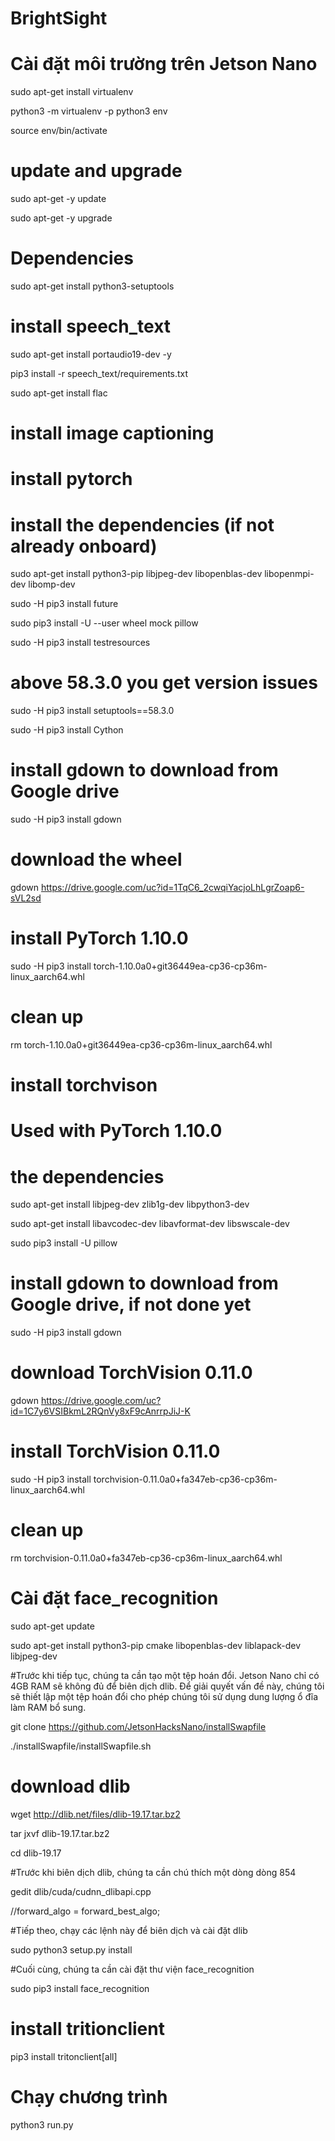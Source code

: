 # BrightSight
# Cài đặt môi trường trên Jetson Nano 
  sudo apt-get install virtualenv
  
  python3 -m virtualenv -p python3 env
  
  source env/bin/activate

#  update and  upgrade
  sudo apt-get -y update
  
  sudo apt-get -y upgrade

# Dependencies
  sudo apt-get install python3-setuptools

# install speech_text
  sudo apt-get install portaudio19-dev -y
  
  pip3 install -r speech_text/requirements.txt
  
  sudo apt-get install flac

# install image captioning
# install pytorch 
# install the dependencies (if not already onboard)

  sudo apt-get install python3-pip libjpeg-dev libopenblas-dev libopenmpi-dev libomp-dev
  
  sudo -H pip3 install future
  
  sudo pip3 install -U --user wheel mock pillow
  
  sudo -H pip3 install testresources
  
# above 58.3.0 you get version issues

  sudo -H pip3 install setuptools==58.3.0
  
  sudo -H pip3 install Cython
  
# install gdown to download from Google drive

  sudo -H pip3 install gdown
  
# download the wheel
  gdown https://drive.google.com/uc?id=1TqC6_2cwqiYacjoLhLgrZoap6-sVL2sd
  
# install PyTorch 1.10.0
  sudo -H pip3 install torch-1.10.0a0+git36449ea-cp36-cp36m-linux_aarch64.whl
# clean up
  rm torch-1.10.0a0+git36449ea-cp36-cp36m-linux_aarch64.whl


# install torchvison
# Used with PyTorch 1.10.0
# the dependencies
  sudo apt-get install libjpeg-dev zlib1g-dev libpython3-dev
  
  sudo apt-get install libavcodec-dev libavformat-dev libswscale-dev
  
  sudo pip3 install -U pillow
  
# install gdown to download from Google drive, if not done yet
  sudo -H pip3 install gdown
# download TorchVision 0.11.0
  gdown https://drive.google.com/uc?id=1C7y6VSIBkmL2RQnVy8xF9cAnrrpJiJ-K
# install TorchVision 0.11.0
  sudo -H pip3 install torchvision-0.11.0a0+fa347eb-cp36-cp36m-linux_aarch64.whl
# clean up
  rm torchvision-0.11.0a0+fa347eb-cp36-cp36m-linux_aarch64.whl

# Cài đặt face_recognition
  sudo apt-get update
  
  sudo apt-get install python3-pip cmake libopenblas-dev liblapack-dev libjpeg-dev
  
  #Trước khi tiếp tục, chúng ta cần tạo một tệp hoán đổi. Jetson Nano chỉ có 4GB RAM sẽ không đủ để biên dịch dlib. Để giải quyết vấn đề này, chúng tôi sẽ thiết lập   một tệp hoán đổi cho phép chúng tôi sử dụng dung lượng ổ đĩa làm RAM bổ sung.
  
  git clone https://github.com/JetsonHacksNano/installSwapfile
  
  ./installSwapfile/installSwapfile.sh
  
  # download dlib
  wget http://dlib.net/files/dlib-19.17.tar.bz2 
  
  tar jxvf dlib-19.17.tar.bz2
  
  cd dlib-19.17
  
  #Trước khi biên dịch dlib, chúng ta cần chú thích một dòng dòng 854

  gedit dlib/cuda/cudnn_dlibapi.cpp
  
  //forward_algo = forward_best_algo;
  
  #Tiếp theo, chạy các lệnh này để biên dịch và cài đặt dlib

  sudo python3 setup.py install
  
 #Cuối cùng, chúng ta cần cài đặt thư viện face_recognition

  sudo pip3 install face_recognition

# install tritionclient #
  pip3 install tritonclient[all]


# Chạy chương trình
  python3 run.py
